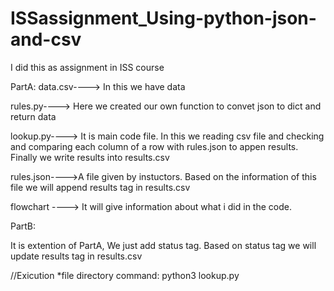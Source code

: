 # ISSassignment_Using-python-json-and-csv

I did this as assignment in ISS course

PartA: 
data.csv----> In this we have data 

rules.py----> Here we created our own function to convet json to dict and return data 

lookup.py----> It is main code file. In this we reading csv file and checking and comparing each column of a row with rules.json to appen results. Finally we write results into results.csv 

rules.json---->A file given by instuctors. Based on the information of this file we will append results tag in results.csv 

flowchart ----> It will give information about what i did in the code. 

PartB: 

It is extention of PartA, We just add status tag. Based on status tag we will update results tag in results.csv


//Exicution 
*file directory
command: python3 lookup.py
